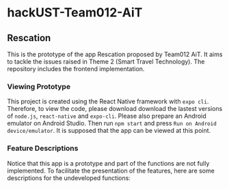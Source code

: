 # hackUST-Team012-AiT
## Rescation

This is the prototype of the app Rescation proposed by Team012 AiT. It aims to tackle the issues raised in Theme 2 (Smart Travel Technology). The repository includes the frontend implementation.  

### Viewing Prototype
This project is created using the React Native framework with `expo cli`. Therefore, to view the code, please download download the lastest versions of `node.js`, `react-native` and `expo-cli`. Please also prepare an Android emulator on Android Studio. Then run `npm start` and press `Run on Android device/emulator`. It is supposed that the app can be viewed at this point.  

### Feature Descriptions
Notice that this app is a prototype and part of the functions are not fully implemented. To facilitate the presentation of the features, here are some descriptions for the undeveloped functions:
